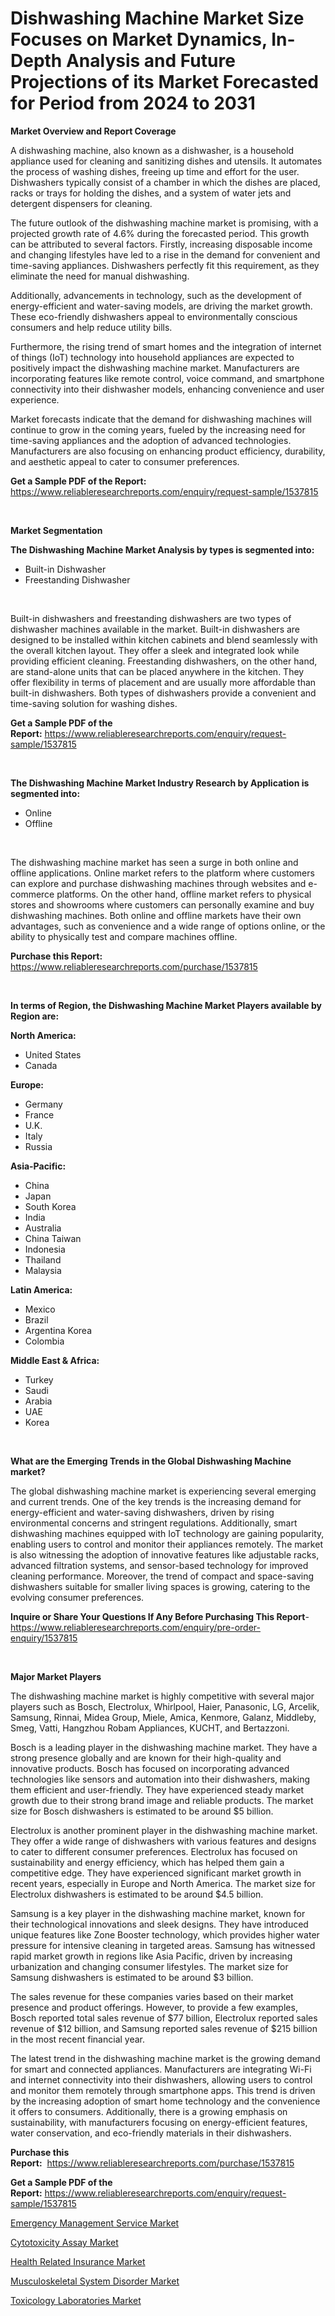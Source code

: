 <p><h1>Dishwashing Machine Market Size Focuses on Market Dynamics, In-Depth Analysis and Future Projections of its Market Forecasted for Period from 2024 to 2031</h1></p><p><strong>Market Overview and Report Coverage</strong></p>
<p><p>A dishwashing machine, also known as a dishwasher, is a household appliance used for cleaning and sanitizing dishes and utensils. It automates the process of washing dishes, freeing up time and effort for the user. Dishwashers typically consist of a chamber in which the dishes are placed, racks or trays for holding the dishes, and a system of water jets and detergent dispensers for cleaning.</p><p>The future outlook of the dishwashing machine market is promising, with a projected growth rate of 4.6% during the forecasted period. This growth can be attributed to several factors. Firstly, increasing disposable income and changing lifestyles have led to a rise in the demand for convenient and time-saving appliances. Dishwashers perfectly fit this requirement, as they eliminate the need for manual dishwashing.</p><p>Additionally, advancements in technology, such as the development of energy-efficient and water-saving models, are driving the market growth. These eco-friendly dishwashers appeal to environmentally conscious consumers and help reduce utility bills.</p><p>Furthermore, the rising trend of smart homes and the integration of internet of things (IoT) technology into household appliances are expected to positively impact the dishwashing machine market. Manufacturers are incorporating features like remote control, voice command, and smartphone connectivity into their dishwasher models, enhancing convenience and user experience.</p><p>Market forecasts indicate that the demand for dishwashing machines will continue to grow in the coming years, fueled by the increasing need for time-saving appliances and the adoption of advanced technologies. Manufacturers are also focusing on enhancing product efficiency, durability, and aesthetic appeal to cater to consumer preferences.</p></p>
<p><strong>Get a Sample PDF of the Report:</strong> <a href="https://www.reliableresearchreports.com/enquiry/request-sample/1537815">https://www.reliableresearchreports.com/enquiry/request-sample/1537815</a></p>
<p>&nbsp;</p>
<p><strong>Market Segmentation</strong></p>
<p><strong>The Dishwashing Machine Market Analysis by types is segmented into:</strong></p>
<p><ul><li>Built-in Dishwasher</li><li>Freestanding Dishwasher</li></ul></p>
<p>&nbsp;</p>
<p><p>Built-in dishwashers and freestanding dishwashers are two types of dishwasher machines available in the market. Built-in dishwashers are designed to be installed within kitchen cabinets and blend seamlessly with the overall kitchen layout. They offer a sleek and integrated look while providing efficient cleaning. Freestanding dishwashers, on the other hand, are stand-alone units that can be placed anywhere in the kitchen. They offer flexibility in terms of placement and are usually more affordable than built-in dishwashers. Both types of dishwashers provide a convenient and time-saving solution for washing dishes.</p></p>
<p><strong>Get a Sample PDF of the Report:</strong>&nbsp;<a href="https://www.reliableresearchreports.com/enquiry/request-sample/1537815">https://www.reliableresearchreports.com/enquiry/request-sample/1537815</a></p>
<p>&nbsp;</p>
<p><strong>The Dishwashing Machine Market Industry Research by Application is segmented into:</strong></p>
<p><ul><li>Online</li><li>Offline</li></ul></p>
<p>&nbsp;</p>
<p><p>The dishwashing machine market has seen a surge in both online and offline applications. Online market refers to the platform where customers can explore and purchase dishwashing machines through websites and e-commerce platforms. On the other hand, offline market refers to physical stores and showrooms where customers can personally examine and buy dishwashing machines. Both online and offline markets have their own advantages, such as convenience and a wide range of options online, or the ability to physically test and compare machines offline.</p></p>
<p><strong>Purchase this Report:</strong>&nbsp; <a href="https://www.reliableresearchreports.com/purchase/1537815">https://www.reliableresearchreports.com/purchase/1537815</a></p>
<p>&nbsp;</p>
<p><strong>In terms of Region, the Dishwashing Machine Market Players available by Region are:</strong></p>
<p>
    <p> <strong> North America: </strong>
        <ul>
            <li>United States</li>
            <li>Canada</li>
        </ul>
        </p> 
    <p> <strong> Europe: </strong>
        <ul>
            <li>Germany</li>
            <li>France</li>
            <li>U.K.</li>
            <li>Italy</li>
            <li>Russia</li>
        </ul>
        </p> 
    <p> <strong> Asia-Pacific: </strong>
        <ul>
            <li>China</li>
            <li>Japan</li>
            <li>South Korea</li>
            <li>India</li>
            <li>Australia</li>
            <li>China Taiwan</li>
            <li>Indonesia</li>
            <li>Thailand</li>
            <li>Malaysia</li>
        </ul>
        </p> 
    <p> <strong> Latin America: </strong>
        <ul>
            <li>Mexico</li>
            <li>Brazil</li>
            <li>Argentina Korea</li>
            <li>Colombia</li>
        </ul>
        </p> 
    <p> <strong> Middle East & Africa: </strong>
        <ul>
            <li>Turkey</li>
            <li>Saudi</li>
            <li>Arabia</li>
            <li>UAE</li>
            <li>Korea</li>
        </ul>
    </p>
    </p>
<p>&nbsp;</p>
<p><strong>What are the Emerging Trends in the Global Dishwashing Machine market?</strong></p>
<p><p>The global dishwashing machine market is experiencing several emerging and current trends. One of the key trends is the increasing demand for energy-efficient and water-saving dishwashers, driven by rising environmental concerns and stringent regulations. Additionally, smart dishwashing machines equipped with IoT technology are gaining popularity, enabling users to control and monitor their appliances remotely. The market is also witnessing the adoption of innovative features like adjustable racks, advanced filtration systems, and sensor-based technology for improved cleaning performance. Moreover, the trend of compact and space-saving dishwashers suitable for smaller living spaces is growing, catering to the evolving consumer preferences.</p></p>
<p><strong>Inquire or Share Your Questions If Any Before Purchasing This Report</strong>- <a href="https://www.reliableresearchreports.com/enquiry/pre-order-enquiry/1537815">https://www.reliableresearchreports.com/enquiry/pre-order-enquiry/1537815</a></p>
<p>&nbsp;</p>
<p><strong>Major Market Players</strong></p>
<p><p>The dishwashing machine market is highly competitive with several major players such as Bosch, Electrolux, Whirlpool, Haier, Panasonic, LG, Arcelik, Samsung, Rinnai, Midea Group, Miele, Amica, Kenmore, Galanz, Middleby, Smeg, Vatti, Hangzhou Robam Appliances, KUCHT, and Bertazzoni. </p><p>Bosch is a leading player in the dishwashing machine market. They have a strong presence globally and are known for their high-quality and innovative products. Bosch has focused on incorporating advanced technologies like sensors and automation into their dishwashers, making them efficient and user-friendly. They have experienced steady market growth due to their strong brand image and reliable products. The market size for Bosch dishwashers is estimated to be around $5 billion. </p><p>Electrolux is another prominent player in the dishwashing machine market. They offer a wide range of dishwashers with various features and designs to cater to different consumer preferences. Electrolux has focused on sustainability and energy efficiency, which has helped them gain a competitive edge. They have experienced significant market growth in recent years, especially in Europe and North America. The market size for Electrolux dishwashers is estimated to be around $4.5 billion. </p><p>Samsung is a key player in the dishwashing machine market, known for their technological innovations and sleek designs. They have introduced unique features like Zone Booster technology, which provides higher water pressure for intensive cleaning in targeted areas. Samsung has witnessed rapid market growth in regions like Asia Pacific, driven by increasing urbanization and changing consumer lifestyles. The market size for Samsung dishwashers is estimated to be around $3 billion. </p><p>The sales revenue for these companies varies based on their market presence and product offerings. However, to provide a few examples, Bosch reported total sales revenue of $77 billion, Electrolux reported sales revenue of $12 billion, and Samsung reported sales revenue of $215 billion in the most recent financial year. </p><p>The latest trend in the dishwashing machine market is the growing demand for smart and connected appliances. Manufacturers are integrating Wi-Fi and internet connectivity into their dishwashers, allowing users to control and monitor them remotely through smartphone apps. This trend is driven by the increasing adoption of smart home technology and the convenience it offers to consumers. Additionally, there is a growing emphasis on sustainability, with manufacturers focusing on energy-efficient features, water conservation, and eco-friendly materials in their dishwashers.</p></p>
<p><strong>Purchase this Report:</strong>&nbsp;&nbsp;<a href="https://www.reliableresearchreports.com/purchase/1537815">https://www.reliableresearchreports.com/purchase/1537815</a></p>
<p></p>
<p><strong>Get a Sample PDF of the Report:</strong>&nbsp;<a href="https://www.reliableresearchreports.com/enquiry/request-sample/1537815">https://www.reliableresearchreports.com/enquiry/request-sample/1537815</a></p>
<p><p><a href="https://medium.com/@sharonmurphy49/emergency-management-service-market-insight-market-trends-growth-forecasted-from-2023-to-2030-8d28256c3896">Emergency Management Service Market</a></p><p><a href="https://medium.com/@marielong2006/cytotoxicity-assay-market-size-cagr-trends-2024-2030-fc31d5692dc9">Cytotoxicity Assay Market</a></p><p><a href="https://medium.com/@marielong2006/health-related-insurance-market-insights-into-market-cagr-market-trends-and-growth-strategies-c879073deb55">Health Related Insurance Market</a></p><p><a href="https://medium.com/@marielong2006/musculoskeletal-system-disorder-market-size-market-outlook-and-market-forecast-2023-to-2030-86568f6c2c82">Musculoskeletal System Disorder Market</a></p><p><a href="https://medium.com/@sharonmurphy49/toxicology-laboratories-market-competitive-analysis-market-trends-and-forecast-to-2030-a5a63e82ade7">Toxicology Laboratories Market</a></p></p>